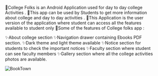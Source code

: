 📌College Folks is an Android Application used for day to day college Activities . 
📌This app can be used by Students to get more information about college and day to day activities . 
📌This Application is the user version of the application where student can access all the features available to student only
📌Some of the features of College folks app :

✨About college section
✨Navigation drawer containing Ebooks PDF section.
✨Dark theme and light theme available
✨Notice section for students to check the important notices
✨Faculty section where student can see faculty members
✨Gallery section where all the college activities photos are available.

![BookTown](https://media.giphy.com/media/sxniBnlU0OEueTe0Kh/giphy.gif)
